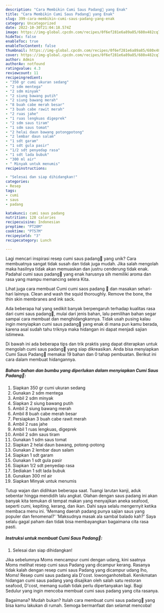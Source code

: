 ```yaml
---
description: "Cara Membikin Cumi Saus Padang🦑 yang Enak"
title: "Cara Membikin Cumi Saus Padang🦑 yang Enak"
slug: 399-cara-membikin-cumi-saus-padang-yang-enak
category: Uncategorized
date: 2022-10-30T21:04:18.574Z
image: https://img-global.cpcdn.com/recipes/0f6ef281e6a89a85/680x482cq70/cumi-saus-padang-foto-resep-utama.jpg
hideToc: false
enableToc: true
enableTocContent: false
thumbnail: https://img-global.cpcdn.com/recipes/0f6ef281e6a89a85/680x482cq70/cumi-saus-padang-foto-resep-utama.jpg
cover: https://img-global.cpcdn.com/recipes/0f6ef281e6a89a85/680x482cq70/cumi-saus-padang-foto-resep-utama.jpg
author: Admin
authorAv: notfound
ratingvalue: 4.3
reviewcount: 11
recipeingredient:
- "350 gr cumi ukuran sedang"
- "2 sdm mentega"
- "2 sdm minyak"
- "2 siung bawang putih"
- "2 siung bawang merah"
- "8 buah cabe merah besar"
- "3 buah cabe rawit merah"
- "2 ruas jahe"
- "1 ruas lengkuas digeprek"
- "2 sdm saus tiram"
- "1 sdm saus tomat"
- "2 helai daun bawang potongpotong"
- "2 lembar daun salam"
- "1 sdt garam"
- "1 sdt gula pasir"
- "1/2 sdt penyedap rasa"
- "1 sdt lada bubuk"
- "300 ml air"
- " Minyak untuk menumis"
recipeinstructions:

- "Selesai dan siap dihidangkan!"
categories:
- Resep
tags:
- cumi
- saus
- padang

katakunci: cumi saus padang 
nutrition: 128 calories
recipecuisine: Indonesian
preptime: "PT20M"
cooktime: "PT57M"
recipeyield: "3"
recipecategory: Lunch

---
```





Lagi mencari inspirasi resep cumi saus padang🦑 yang unik? Cara membuatnya sangat tidak susah dan tidak juga mudah. Jika salah mengolah maka hasilnya tidak akan memuaskan dan justru cenderung tidak enak. Padahal cumi saus padang🦑 yang enak harusnya sih memiliki aroma dan rasa yang mampu memancing selera Kita.





Lihat juga cara membuat Cumi cumi saos padang 🦑 dan masakan sehari-hari lainnya. Clean and wash the squid thoroughly. Remove the bone, the thin skin membranes and ink sack.

Ada beberapa hal yang sedikit banyak berpengaruh terhadap kualitas rasa dari cumi saus padang🦑, mulai dari jenis bahan, lalu pemilihan bahan segar sampai cara membuat dan menghidangkannya. Tidak usah pusing kalau ingin menyiapkan cumi saus padang🦑 yang enak di mana pun kamu berada, karena asal sudah tahu triknya maka hidangan ini dapat menjadi sajian istimewa.






Di bawah ini ada beberapa tips dan trik praktis yang dapat diterapkan untuk mengolah cumi saus padang🦑 yang siap dikreasikan. Anda bisa menyiapkan Cumi Saus Padang🦑 memakai 19 bahan dan 0 tahap pembuatan. Berikut ini cara dalam membuat hidangannya.

<!--inarticleads1-->

##### Bahan-bahan dan bumbu yang diperlukan dalam menyiapkan Cumi Saus Padang🦑:

1. Siapkan 350 gr cumi ukuran sedang
1. Gunakan 2 sdm mentega
1. Ambil 2 sdm minyak
1. Siapkan 2 siung bawang putih
1. Ambil 2 siung bawang merah
1. Ambil 8 buah cabe merah besar
1. Persiapkan 3 buah cabe rawit merah
1. Ambil 2 ruas jahe
1. Ambil 1 ruas lengkuas, digeprek
1. Ambil 2 sdm saus tiram
1. Gunakan 1 sdm saus tomat
1. Siapkan 2 helai daun bawang, potong-potong
1. Gunakan 2 lembar daun salam
1. Siapkan 1 sdt garam
1. Gunakan 1 sdt gula pasir
1. Siapkan 1/2 sdt penyedap rasa
1. Sediakan 1 sdt lada bubuk
1. Gunakan 300 ml air
1. Siapkan  Minyak untuk menumis


Tutup wajan dan didihkan beberapa saat. Tuangi larutan kanji, aduk sebentar hingga mendidih lalu angkat. Olahan dengan saus padang ini akan banyak kita temukan di tempat makan yang menyajikan aneka seafood, seperti cumi, kepiting, kerang, dan ikan. Dahi saya selalu mengernyit ketika membaca menu ini. &#39;Memang daerah padang punya sajian saus yang populer dan fenomenal?&#39; &#39;Maksudnya masak ala sambal balado kah?&#39; Saya selalu gagal paham dan tidak bisa membayangkan bagaimana cita rasa pasti. 

<!--inarticleads2-->

##### Instruksi untuk membuat Cumi Saus Padang🦑:


1. Selesai dan siap dihidangkan!

Jika sebelumnya Moms mencampur cumi dengan udang, kini saatnya Moms melihat resep cumi saus Padang yang dicampur kerang. Rasanya tidak kalah dengan resep cumi saus Padang yang dicampur udang lho, Moms! Resep cumi saus padang ala D&#39;cost. lowonganhotelbali. Kenikmatan hidangan cumi saus padang yang disajikan oleh salah satu restoran seafood, D&#39;cost, memang sudah tidak perlu dipertanyakan lagi. Bagi Sedulur yang ingin mencoba membuat cumi saus padang yang cita rasanya. 

Bagaimana? Mudah bukan? Itulah cara membuat cumi saus padang🦑 yang bisa kamu lakukan di rumah. Semoga bermanfaat dan selamat mencoba!
